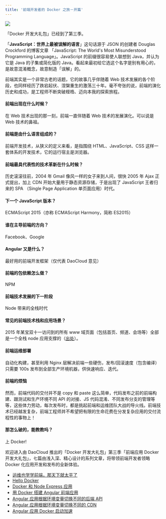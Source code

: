```yaml
---
title: '前端开发者的 Docker 之旅－开篇'
---
```


<!-- reviewed by fiona -->

<!--「**JavaScript：世界上最被误解的语言**」这句话源自——说了半句，不完整，经考证，应该是来自 Douglas Crockford 的博客文章 http://javascript.crockford.com/zh/javascript.html -->

![](http://7xi8kv.com5.z0.glb.qiniucdn.com/dalibao.jpg)

「Docker 开发大礼包」已经到了第三季。

「**JavaScript：世界上最被误解的语言**」这句话源于 JSON 的创建者 Douglas Crockford 的博客文章 「JavaScript:
The World's Most Misunderstood Programming Language」。JavaScript 的前缀很容易使人联想到 Java，并认为它是 Java 的子集或简化版的 Java。看起来最初给它选这个名字是别有用心的，是故意混淆概念，故意制造「误解」的。

前端其实是一个非常古老的话题，它的故事几乎伴随着 Web 技术发展的各个阶段，也同样经历了跌宕起伏、涅槃重生的激荡三十年。毫不夸张的说，前端的演化历史和成功，是工程师不断突破桎梏、迈向本我的探索旅程。


#### 前端出现在什么时候？

在 Web 技术出现的那一刻，前端一直伴随着 Web 技术的发展演化。可以说是 Web 技术的鼻祖。

#### 前端是由什么语言组成的？

前端开发技术，从狭义的定义来看，是指围绕 HTML、JavaScript、CSS 这样一套体系的开发技术，它的运行宿主是浏览器。

#### 前端最具代表性的技术革新在什么时候？

历史滚滚往前，2004 年 Gmail 像风一样的女子来到人间，很快 2005 年 Ajax 正式提出，加上 CDN 开始大量用于静态资源存储，于是出现了 JavaScript 王者归来的 SPA （Single Page Application 单页面应用）时代。

#### 下一个 JavaScript 版本？

ECMAScript 2015（亦称 ECMAScript Harmony，简称 ES2015）

#### 谁在主导前端的方向？

Facebook、Google

#### Angular 又是什么？

最好用的前端开发框架（仅代表 DaoCloud 意见）

#### 前端的包依赖怎么做？

NPM

#### 前端技术发展的下一阶段

Node 带来的全栈时代

#### 常见的前端技术栈和应用场景？

2015 年某宝双十一访问到的所有 www 域页面（包括首页、频道、会场等）全部是一个全栈 node 应用支撑的（[出处](http://www.zhihu.com/question/37379084)）。

#### 前端运维部署

自动化构建，甚至利用 Nginx 层解决前端一些硬伤，发布/回滚速度（包含编译）只需要 100s 发布到全部生产环境机器，供快速响应、迭代。

#### 前端的烦恼

然而，前端代码的交付并不是 copy 和 paste 这么简单，代码发布之前的前端构建、跟测试和生产环境不同 API 的对接、JS 代码混淆、不同发布分支的管理等等，这些体力劳动，每次发布时，都是挑起前端和运维团队大战的导火线。前端技术已经越发复杂，前端工程师并不希望把有限的生命花费在分发复杂应用的交付流程性的事物上！

#### 那怎么破的，能教教吗？

上 Docker!

欢迎进入由 DaoCloud 推出的「Docker 开发大礼包」第三季「前端应用 Docker 开发大礼包」，七篇由浅入深、精心设计的系列文章，将带领前端开发者领略 Docker 化应用开发和发布的全新体验。


* [运维也学学前端，那天下就太平了](../../docker-frontend/frontend-docker-together)
* [Hello Docker](../../docker-frontend/hello-docker)
* [Docker 和 Node Express 应用](../../docker-frontend/docker-node-express)
* [用 Docker 搭建 Angular 前端应用](../../docker-frontend/docker-angular)
* [Angular 应用根据环境变量切换不同的后端 API](../../docker-frontend/angular-api)
* [Angular 应用根据环境变量切换不同的 CDN](../../docker-frontend/angular-cdn)
* [Angular 应用 Docker 启动加速](../../docker-frontend/angular-docker)
